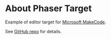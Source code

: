 # About Phaser Target

Example of editor target for [Microsoft MakeCode](https://makecode.com/).

See [GitHub repo](https://github.com/ahdai0718/pxt-phaser) for details.
